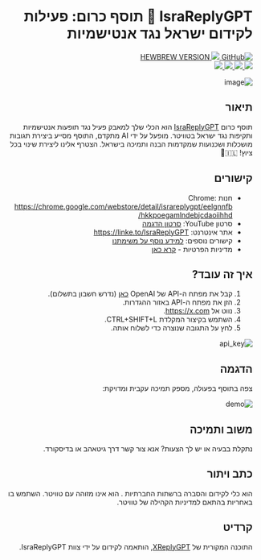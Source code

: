 <div dir="rtl">

<p align='center'>
    <h1>IsraReplyGPT 📢 תוסף כרום: פעילות לקידום ישראל נגד אנטישמיות</h1>
    <a href="https://github.com/TheSnowGuru/IsraReplyGPT/blob/main/LICENSE">
        <img alt="GitHub" src="https://github.com/TheSnowGuru/IsraReplyGPT/">
    </a>
    <a href="https://discord.gg/HXduBWpd3U">
           <img src="https://img.shields.io/badge/Discord-%235865F2.svg?style=for-the-badge&logo=discord&logoColor=white"/>
    </a>
    <a href="https://github.com/TheSnowGuru/IsraReplyGPT/blob/main/README_HE.md">
         HEWBREW VERSION
    </a>
    <br>
    <a href="https://platform.openai.com/account/api-key">
        <img src="https://img.shields.io/badge/chatGPT-74aa9c?style=for-the-badge&logo=openai&logoColor=white"/>
    </a>
    <a href="https://www.google.com/chrome/">
        <img src="https://img.shields.io/badge/Google%20Chrome-4285F4?style=for-the-badge&logo=GoogleChrome&logoColor=white"/>
    </a>
    <a href="https://developer.mozilla.org/en-US/docs/Web/JavaScript">
        <img src="https://img.shields.io/badge/javascript-%23323330.svg?style=for-the-badge&logo=javascript&logoColor=%23F7DF1E"/>
    </a>
        <a href="https://twitter.com/search?q=%23FromtheRivertotheSeaPalestineWillbeFree&src=typeahead_click">
        <img src="https://img.shields.io/badge/X-%23000000.svg?style=for-the-badge&logo=X&logoColor=white"/>
    </a>
</p>

![image](https://github.com/TheSnowGuru/IsraReplyGPT/assets/5313475/6fdef3bc-a479-4e55-987d-4776bb79aee7)
## תיאור
תוסף כרום [IsraReplyGPT](https://chrome.google.com/webstore/detail/israreplygpt/eelgnnfbhkkpoegamlndebjcdaoiihhd) הוא הכלי שלך למאבק פעיל נגד תופעות אנטישמיות ותקיפות נגד ישראל בטוויטר. מופעל על ידי AI מתקדם, התוסף מסייע ביצירת תגובות מושכלות ושכנועות שמקדמות הבנה ותמיכה בישראל. הצטרף אלינו ליצירת שינוי בכל ציוץ! 🇮🇱🌟

## קישורים
- חנות Chrome: https://chrome.google.com/webstore/detail/israreplygpt/eelgnnfbhkkpoegamlndebjcdaoiihhd/
- סרטון YouTube: [סרטון הדגמה](https://linke.to/IsraReplyGPT)
- אתר אינטרנט: https://linke.to/IsraReplyGPT
- קישורים נוספים: [למידע נוסף על משימתנו](https://linke.to/IsraReplyGPT)
- מדיניות הפרטיות - [קרא כאן](https://docs.google.com/document/d/1-0j2NJLGu-5LMA-4PSNVRjfiqBzUq0nLjFJbuPoCUHA/edit?usp=sharing)

## איך זה עובד?
1. קבל את מפתח ה-API של OpenAI [כאן](https://platform.openai.com/account/api-keys) (נדרש חשבון בתשלום).
2. הזן את מפתח ה-API באזור ההגדרות.
3. נווט אל https://x.com.
4. השתמש בקיצור המקלדת CTRL+SHIFT+L.
5. לחץ על התגובה שנוצרה כדי לשלוח אותה.

![api_key](./chrome_img/generate_api_key.gif)

## הדגמה
צפה בתוסף בפעולה, מספק תמיכה עקבית ומדויקת:

<div dir="rtl" style="text-align: right;">
<img src="./chrome_img/demo.gif" alt="demo">

## משוב ותמיכה
נתקלת בבעיה או יש לך הצעות? אנא צור קשר דרך גיטאהב או בדיסקורד.

## כתב ויתור
 הוא כלי לקידום והסברה ברשתות החברתיות . הוא אינו מזוהה עם טוויטר. השתמש בו באחריות בהתאם למדיניות הקהילה של טוויטר.

## קרדיט
התוכנה המקורית של [XReplyGPT](xreplygpt.com), הותאמה לקידום על ידי צוות IsraReplyGPT.

</div>
